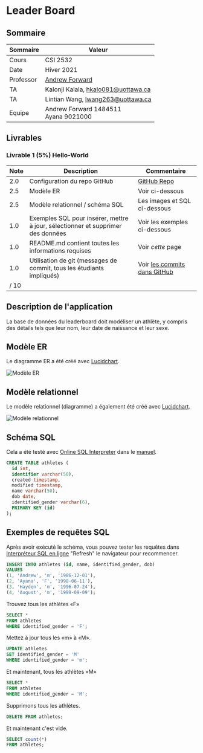 # Leader Board

## Sommaire

| Sommaire | Valeur |
| --- | --- |
| Cours | CSI 2532 |
| Date | Hiver 2021 |
| Professor | [Andrew Forward](aforward@uottawa.ca) |
| TA | Kalonji Kalala, hkalo081@uottawa.ca |
| TA | Lintian Wang, lwang263@uottawa.ca |
| Equipe | Andrew Forward 1484511<br>Ayana 9021000 |

## Livrables

### Livrable 1 (5%) Hello-World

| Note | Description | Commentaire |
| --- | --- | --- |
| 2.0 | Configuration du repo GitHub | [GitHub Repo](https://github.com/professor-forward/leaderboard) |
| 2.5 | Modèle ER | Voir ci-dessous |
| 2.5 | Modèle relationnel / schéma SQL | Les images et SQL ci-dessous |
| 1.0 | Exemples SQL pour insérer, mettre à jour, sélectionner et supprimer des données | Voir les exemples ci-dessous|
| 1.0 | README.md contient toutes les informations requises | Voir _cette_ page |
| 1.0 | Utilisation de git (messages de commit, tous les étudiants impliqués) | Voir [les commits dans GitHub](https://github.com/professor-forward/leaderboard/commits/main) |
| / 10 | |

## Description de l'application

La base de données du leaderboard doit modéliser un athlète, y compris
des détails tels que leur nom, leur date de naissance et leur sexe.

## Modèle ER

Le diagramme ER a été créé avec [Lucidchart](/lucidchart.md).

![Modèle ER](assets/ErModel.png)

## Modèle relationnel

Le modèle relationnel (diagramme) a également été créé avec [Lucidchart](/lucidchart.md).

![Modèle relationnel](assets/RelationalModel.png)

## Schéma SQL

Cela a été testé avec [Online SQL Interpreter](https://www.db-book.com/db7/university-lab-dir/sqljs.html)
dans le [manuel](https://www.db-book.com/db7/index.html).

```sql
CREATE TABLE athletes (
  id int,
  identifier varchar(50),
  created timestamp,
  modified timestamp,
  name varchar(50),
  dob date,
  identified_gender varchar(6),
  PRIMARY KEY (id)
);
```

## Exemples de requêtes SQL

Après avoir exécuté le schéma, vous pouvez tester les requêtes
dans [Interpréteur SQL en ligne](https://www.db-book.com/db7/university-lab-dir/sqljs.html)
"Refresh" le navigateur pour recommencer.

```sql
INSERT INTO athletes (id, name, identified_gender, dob)
VALUES
(1, 'Andrew', 'm', '1986-12-01'),
(2, 'Ayana', 'F', '1998-06-11'),
(3, 'Hayden', 'm', '1996-07-24'),
(4, 'August', 'm', '1999-09-09');
```

Trouvez tous les athlètes «F»

```sql
SELECT *
FROM athletes
WHERE identified_gender = 'F';
```

Mettez à jour tous les «m» à «M».

```sql
UPDATE athletes
SET identified_gender = 'M'
WHERE identified_gender = 'm';
```

Et maintenant, tous les athlètes «M»

```sql
SELECT *
FROM athletes
WHERE identified_gender = 'M';
```

Supprimons tous les athlètes.

```sql
DELETE FROM athletes;
```

Et maintenant c'est vide.

```sql
SELECT count(*)
FROM athletes;
```
